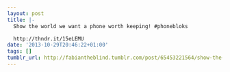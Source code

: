 ```yaml
---
layout: post
title: |-
  Show the world we want a phone worth keeping! #phonebloks

  http://thndr.it/15eLEMU
date: '2013-10-29T20:46:22+01:00'
tags: []
tumblr_url: http://fabiantheblind.tumblr.com/post/65453221564/show-the-world-we-want-a-phone-worth-keeping
---
```

